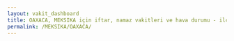 ```yaml
---
layout: vakit_dashboard
title: OAXACA, MEKSIKA için iftar, namaz vakitleri ve hava durumu - ilçe/eyalet seç
permalink: /MEKSIKA/OAXACA/
---
```


<script type="text/javascript">
  var GLOBAL_COUNTRY = 'MEKSIKA';
  var GLOBAL_CITY = 'OAXACA';
  var GLOBAL_STATE = '';
  var lat = 72;
  var lon = 21;
</script>
